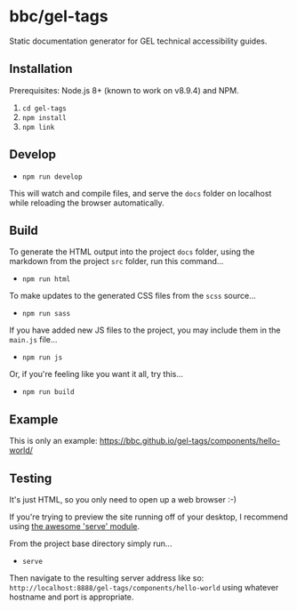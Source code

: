 # bbc/gel-tags
Static documentation generator for GEL technical accessibility guides.

## Installation
Prerequisites: Node.js 8+ (known to work on v8.9.4) and NPM.

1. `cd gel-tags`
2. `npm install`
3. `npm link`

## Develop
- `npm run develop`

This will watch and compile files, and serve the `docs` folder on localhost while reloading the browser automatically.

## Build
To generate the HTML output into the project `docs` folder, using the markdown from the project `src` folder, run this command...

- `npm run html`

To make updates to the generated CSS files from the `scss` source...

- `npm run sass`

If you have added new JS files to the project, you may include them in the `main.js` file...

- `npm run js`

Or, if you're feeling like you want it all, try this...

- `npm run build`

## Example

This is only an example: https://bbc.github.io/gel-tags/components/hello-world/

## Testing

It's just HTML, so you only need to open up a web browser :-)

If you're trying to preview the site running off of your desktop, I recommend using [the awesome 'serve' module](https://www.npmjs.com/package/serve).

From the project base directory simply run...

- `serve`

Then navigate to the resulting server address like so: `http://localhost:8888/gel-tags/components/hello-world` using whatever hostname and port is appropriate.
